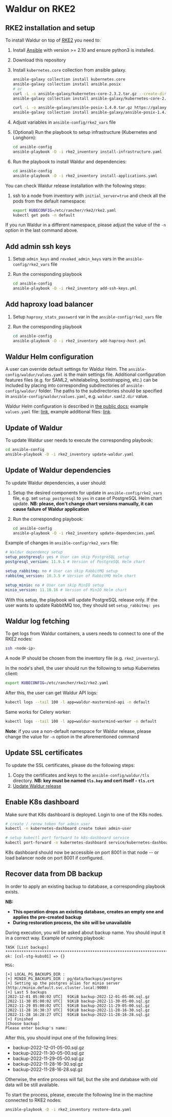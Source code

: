 # Waldur on RKE2

## RKE2 installation and setup

To install Waldur on top of [RKE2](https://docs.rke2.io/) you need to:

1. Install [Ansible](https://docs.ansible.com/ansible/2.10/) with version >= 2.10 and ensure python3 is installed.

1. Download this repository

1. Install `kubernetes.core` collection from ansible galaxy.

    ```bash
    ansible-galaxy collection install kubernetes.core
    ansible-galaxy collection install ansible.posix
    # or
    curl -L -o ansible-galaxy/kubernetes-core-2.3.2.tar.gz --create-dirs https://galaxy.ansible.com/download/kubernetes-core-2.3.2.tar.gz
    ansible-galaxy collection install ansible-galaxy/kubernetes-core-2.3.2.tar.gz

    curl -L -o ansible-galaxy/ansible-posix-1.4.0.tar.gz https://galaxy.ansible.com/download/ansible-posix-1.4.0.tar.gz
    ansible-galaxy collection install ansible-galaxy/ansible-posix-1.4.0.tar.gz
    ```

1. Adjust variables in `ansible-config/rke2_vars` file

1. (Optional) Run the playbook to setup infrastructure (Kubernetes and Longhorn):

    ```bash
    cd ansible-config
    ansible-playbook -D -i rke2_inventory install-infrastructure.yaml
    ```

1. Run the playbook to install Waldur and dependencies:

    ```bash
    cd ansible-config
    ansible-playbook -D -i rke2_inventory install-applications.yaml
    ```

You can check Waldur release installation with the following steps:

1. ssh to a node from inventory with `initial_server=true` and check all the pods from the default namespace:

    ```bash
    export KUBECONFIG=/etc/rancher/rke2/rke2.yaml
    kubectl get pods -n default
    ```

If you run Waldur in a different namespace, please adjust the value of the `-n` option in the last command above.

## Add admin ssh keys

1. Setup `admin_keys` and `revoked_admin_keys` vars in the `ansible-config/rke2_vars` file
1. Run the corresponding playbook

    ```bash
    cd ansible-config
    ansible-playbook -D -i rke2_inventory add-ssh-keys.yml
    ```

## Add haproxy load balancer

1. Setup `haproxy_stats_password` var in the `ansible-config/rke2_vars` file
1. Run the corresponding playbook

    ```bash
    cd ansible-config
    ansible-playbook -D -i rke2_inventory add-haproxy-host.yml
    ```

## Waldur Helm configuration

A user can override default settings for Waldur Helm. The `ansible-config/waldur/values.yaml` is the main settings file. Additional configuration features files (e.g. for SAML2, whitelabeling, bootstrapping, etc.) can be included by placing into corresponding subdirectories of `ansible-config/waldur/` folder. The paths to the subdirectories should be specified in `ansible-config/waldur/values.yaml`, e.g. `waldur.saml2.dir` value.

Waldur Helm configuration is described in [the public docs](https://docs.waldur.com/admin-guide/deployment/helm/); example `values.yaml` file: [link](https://github.com/waldur/waldur-helm/blob/master/waldur/values.yaml), example additional files: [link](https://github.com/waldur/waldur-helm/tree/master/waldur/test).

## Update of Waldur

To update Waldur user needs to execute the corresponding playbook:

```bash
cd ansible-config
ansible-playbook -D -i rke2_inventory update-waldur.yaml
```

## Update of Waldur dependencies

To update Waldur dependencies, a user should:

1. Setup the desired components for update in `ansible-config/rke2_vars` file, e.g. set `setup_postgresql` to `yes` in case of PostgreSQL Helm chart update. **NB: please, don't change chart versions manually, it can cause failure of Waldur application**
1. Run the corresponding playbook:

    ```bash
    cd ansible-config
    ansible-playbook -D -i rke2_inventory update-dependencies.yaml
    ```

Example of changes in `ansible-config/rke2_vars` file:

```yaml
# Waldur dependency setup
setup_postgresql: yes # User can skip PostgreSQL setup
postgresql_version: 11.9.1 # Version of PostgreSQL Helm chart

setup_rabbitmq: no # User can skip RabbitMQ setup
rabbitmq_version: 10.3.5 # Version of RabbitMQ Helm chart

setup_minio: no # User can skip MinIO setup
minio_version: 11.10.16 # Version of MinIO Helm chart
```

With this setup, the playbook will update PostgreSQL release only. If the user wants to update RabbitMQ too, they should set `setup_rabbitmq: yes`

## Waldur log fetching

To get logs from Waldur containers, a users needs to connect to one of the RKE2 nodes:

```bash
ssh <node-ip>
```

A node IP should be chosen from the inventory file (e.g. `rke2_inventory`).

In the node's shell, the user should run the following to setup Kubernetes client:

```bash
export KUBECONFIG=/etc/rancher/rke2/rke2.yaml
```

After this, the user can get Waldur API logs:

```bash
kubectl logs --tail 100 -l app=waldur-mastermind-api -n default
```

Same works for Celery worker:

```bash
kubectl logs --tail 100 -l app=waldur-mastermind-worker -n default
```

**Note**: if you use a non-default namespace for Waldur release, please change the value for `-n` option in the aforementioned command

## Update SSL certificates

To update the SSL certificates, please do the following steps:

1. Copy the certificates and keys to the `ansible-config/waldur/tls` directory. **NB: key must be named `tls.key` and cert itself - `tls.crt`**
1. [Update Waldur release](#update-of-waldur)

## Enable K8s dashboard

Make sure that K8s dashboard is deployed. Login to one of the K8s nodes.

```bash
# create / renew token for admin user
kubectl -n kubernetes-dashboard create token admin-user

# setup kubectl port fortward to k8s-dashboard service
kubectl port-forward -n kubernetes-dashboard service/kubernetes-dashboard --address 0.0.0.0 8001:443
```

K8s dashboard should now be accessible on port 8001 in that node -- or load balancer node on port 8001 if configured.

## Recover data from DB backup

In order to apply an existing backup to database, a corresponding playbook exists.

**NB:**

- **This operation drops an existing database, creates an empty one and applies the pre-created backup**
- **During restoration process, the site will be unavailable**

During execution, you will be asked about backup name. You should input it in a correct way. Example of running playbook:

```log
TASK [List backups] ****************************************************************************************************************************************
ok: [csl-stg-kubs01] => {}

MSG:

[+] LOCAL_PG_BACKUPS_DIR :
[+] MINIO_PG_BACKUPS_DIR : pg/data/backups/postgres
[+] Setting up the postgres alias for minio server (http://minio.default.svc.cluster.local:9000)
[+] Last 5 backups
[2022-12-01 05:00:02 UTC]  91KiB backup-2022-12-01-05-00.sql.gz
[2022-11-30 05:00:02 UTC]  91KiB backup-2022-11-30-05-00.sql.gz
[2022-11-29 05:00:02 UTC]  91KiB backup-2022-11-29-05-00.sql.gz
[2022-11-28 16:30:37 UTC]  91KiB backup-2022-11-28-16-30.sql.gz
[2022-11-28 16:28:27 UTC]  91KiB backup-2022-11-28-16-28.sql.gz
[+] Finished
[Choose backup]
Please enter backup's name:
```

After this, you should input one of the following lines:

- backup-2022-12-01-05-00.sql.gz
- backup-2022-11-30-05-00.sql.gz
- backup-2022-11-29-05-00.sql.gz
- backup-2022-11-28-16-30.sql.gz
- backup-2022-11-28-16-28.sql.gz

Otherwise, the entire process will fail, but the site and database with old data will be still available.

To start the process, please, execute the following line in the machine connected to RKE2 nodes:

```bash
ansible-playbook -D -i rke2_inventory restore-data.yaml
```

